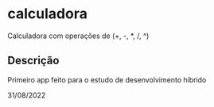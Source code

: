 # calculadora

Calculadora com operações de (+, -, *, /, ^)

## Descrição

Primeiro app feito para o estudo de desenvolvimento híbrido

31/08/2022